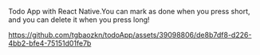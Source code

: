 Todo App with React Native.You can mark as done when you press short, and you can delete it when you press long!

https://github.com/tgbaozkn/todoApp/assets/39098806/de8b7df8-d226-4bb2-bfe4-75151d01fe7b

